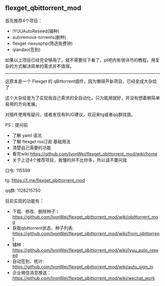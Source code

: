 ## flexget_qbittorrent_mod
首先推荐4个项目：
- IYUUAutoReseed(辅种)
- autoremove-torrents(删种)
- flexget-nexusphp(筛选免费钟)
- qiandao(签到)

如果以上项目已经完全够用了，就不需要往下看了，pt吧内有很详尽的教程。用复杂的方式解决简单的需求并不值得。

***
这原本是一个 Flexget 的 qBittorrent插件，因为懒得开新项目，已经变成大杂烩了

这个大杂烩是为了实现我自己需求的全自动化，只为能用就好，并没有想着朝简单易用的方向发展。

对插件使用有疑问，或者发现有BUG建议，欢迎来tg或者qq群找我。

PS：提问前
- 了解 yaml 语法
- 了解 flexget rss订阅 基础用法
- 清楚自己需要的功能
- 看完wiki <https://github.com/IvonWei/flexget_qbittorrent_mod/wiki/home>
- 关于上述4个推荐项目，我懂的并不比你多，所以请不要问我

口令: 115599

tg: <https://t.me/flexget_qbittorrent_mod>

qq群: 1128215750

目前实现的功能有：
- 下载、修改、删除种子：<https://github.com/IvonWei/flexget_qbittorrent_mod/wiki/qbittorrent_mod>
- 获取qbittorrent状态、种子列表: <https://github.com/IvonWei/flexget_qbittorrent_mod/wiki/from_qbittorrent>
- 辅种：<https://github.com/IvonWei/flexget_qbittorrent_mod/wiki/iyuu_auto_reseed>
- 自动签到、统计: <https://github.com/IvonWei/flexget_qbittorrent_mod/wiki/auto_sign_in>
- 企业微信消息推送：<https://github.com/IvonWei/flexget_qbittorrent_mod/wiki/wechat_work>
